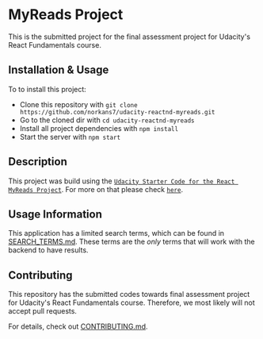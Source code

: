 # MyReads Project

This is the submitted project for the final assessment project for Udacity's React Fundamentals course. 

## Installation & Usage

To to install this project:

* Clone this repository with `git clone https://github.com/norkans7/udacity-reactnd-myreads.git`
* Go to the cloned dir with `cd udacity-reactnd-myreads`
* Install all project dependencies with `npm install`
* Start the server with `npm start`


## Description

This project was build using the [`Udacity Starter Code for the React MyReads Project`](https://github.com/udacity/reactnd-project-myreads-starter). 
For more on that please check [`here`](https://github.com/udacity/reactnd-project-myreads-starter/blob/master/README.md).


## Usage Information

This application has a limited search terms, which can be found in [SEARCH_TERMS.md](SEARCH_TERMS.md). These terms are the _only_ terms that will work with the backend to have results.


## Contributing

This repository has the submitted codes towards final assessment project for Udacity's React Fundamentals course. Therefore, we most likely will not accept pull requests.

For details, check out [CONTRIBUTING.md](CONTRIBUTING.md).
